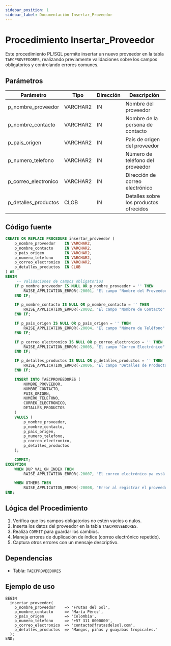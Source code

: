 ```yaml
---
sidebar_position: 1
sidebar_label: Documentación Insertar_Proveedor
---
```


# Procedimiento Insertar_Proveedor

Este procedimiento PL/SQL permite insertar un nuevo proveedor en la tabla `TAECPROVEEDORES`, realizando previamente validaciones sobre los campos obligatorios y controlando errores comunes.

## Parámetros

| Parámetro              | Tipo       | Dirección | Descripción                            |
| ---------------------- | ---------- | --------- | -------------------------------------- |
| p_nombre_proveedor     | VARCHAR2   | IN        | Nombre del proveedor                   |
| p_nombre_contacto      | VARCHAR2   | IN        | Nombre de la persona de contacto       |
| p_pais_origen          | VARCHAR2   | IN        | País de origen del proveedor           |
| p_numero_telefono      | VARCHAR2   | IN        | Número de teléfono del proveedor       |
| p_correo_electronico   | VARCHAR2   | IN        | Dirección de correo electrónico        |
| p_detalles_productos   | CLOB       | IN        | Detalles sobre los productos ofrecidos |

## Código fuente

```sql
CREATE OR REPLACE PROCEDURE insertar_proveedor (
    p_nombre_proveedor    IN VARCHAR2,
    p_nombre_contacto     IN VARCHAR2,
    p_pais_origen         IN VARCHAR2,
    p_numero_telefono     IN VARCHAR2,
    p_correo_electronico  IN VARCHAR2,
    p_detalles_productos  IN CLOB
) AS
BEGIN
     -- Validaciones de campos obligatorios
    IF p_nombre_proveedor IS NULL OR p_nombre_proveedor = '' THEN
        RAISE_APPLICATION_ERROR(-20001, 'El campo "Nombre del Proveedor" es obligatorio.');
    END IF;

    IF p_nombre_contacto IS NULL OR p_nombre_contacto = '' THEN
        RAISE_APPLICATION_ERROR(-20002, 'El campo "Nombre de Contacto" es obligatorio.');
    END IF;

    IF p_pais_origen IS NULL OR p_pais_origen = '' THEN
        RAISE_APPLICATION_ERROR(-20004, 'El campo "Número de Teléfono" es obligatorio.');
    END IF;

    IF p_correo_electronico IS NULL OR p_correo_electronico = '' THEN
        RAISE_APPLICATION_ERROR(-20005, 'El campo "Correo Electrónico" es obligatorio.');
    END IF;

    IF p_detalles_productos IS NULL OR p_detalles_productos = '' THEN
        RAISE_APPLICATION_ERROR(-20006, 'El campo "Detalles de Productos" es obligatorio.');
    END IF;

    INSERT INTO TAECPROVEEDORES (
        NOMBRE_PROVEEDOR,
        NOMBRE_CONTACTO,
        PAIS_ORIGEN,
        NUMERO_TELEFONO,
        CORREO_ELECTRONICO,
        DETALLES_PRODUCTOS
    )
    VALUES (
        p_nombre_proveedor,
        p_nombre_contacto,
        p_pais_origen,
        p_numero_telefono,
        p_correo_electronico,
        p_detalles_productos
    );

    COMMIT;
EXCEPTION
    WHEN DUP_VAL_ON_INDEX THEN
        RAISE_APPLICATION_ERROR(-20007, 'El correo electrónico ya está registrado para otro proveedor.');

    WHEN OTHERS THEN
        RAISE_APPLICATION_ERROR(-20008, 'Error al registrar el proveedor: ' || SQLERRM);
END;
```

## Lógica del Procedimiento

1. Verifica que los campos obligatorios no estén vacíos o nulos.
2. Inserta los datos del proveedor en la tabla `TAECPROVEEDORES`.
3. Realiza `COMMIT` para guardar los cambios.
4. Maneja errores de duplicación de índice (correo electrónico repetido).
5. Captura otros errores con un mensaje descriptivo.

## Dependencias

- Tabla: `TAECPROVEEDORES`

## Ejemplo de uso

```plsql
BEGIN
  insertar_proveedor(
    p_nombre_proveedor    => 'Frutas del Sol',
    p_nombre_contacto     => 'María Pérez',
    p_pais_origen         => 'Colombia',
    p_numero_telefono     => '+57 311 0000000',
    p_correo_electronico  => 'contacto@frutasdelsol.com',
    p_detalles_productos  => 'Mangos, piñas y guayabas tropicales.'
  );
END;
```